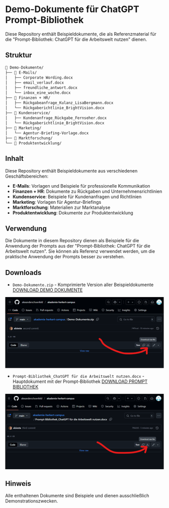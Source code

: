 # Demo-Dokumente für ChatGPT Prompt-Bibliothek

Diese Repository enthält Beispieldokumente, die als Referenzmaterial für die "Prompt-Bibliothek: ChatGPT für die Arbeitswelt nutzen" dienen.

## Struktur

```
📁 Demo-Dokumente/
├── 📁 E-Mails/
│   ├── Corporate Wording.docx
│   ├── email_verlauf.docx
│   ├── freundliche_antwort.docx
│   └── inbox_eine_woche.docx
├── 📁 Finanzen + HR/
│   ├── Rückgabeanfrage_Kulanz_LisaBergmann.docx
│   └── Rückgaberichtlinie_BrightVision.docx
├── 📁 Kundenservice/
│   ├── Kundenanfrage_Rückgabe_Fernseher.docx
│   └── Rückgaberichtlinie_BrightVision.docx
├── 📁 Marketing/
│   └── Agentur-Briefing-Vorlage.docx
├── 📁 Marktforschung/
└── 📁 Produktentwicklung/
```

## Inhalt

Diese Repository enthält Beispieldokumente aus verschiedenen Geschäftsbereichen:

- **E-Mails**: Vorlagen und Beispiele für professionelle Kommunikation
- **Finanzen + HR**: Dokumente zu Rückgaben und Unternehmensrichtlinien
- **Kundenservice**: Beispiele für Kundenanfragen und Richtlinien
- **Marketing**: Vorlagen für Agentur-Briefings
- **Marktforschung**: Materialien zur Marktanalyse
- **Produktentwicklung**: Dokumente zur Produktentwicklung

## Verwendung

Die Dokumente in diesem Repository dienen als Beispiele für die Anwendung der Prompts aus der "Prompt-Bibliothek: ChatGPT für die Arbeitswelt nutzen". Sie können als Referenz verwendet werden, um die praktische Anwendung der Prompts besser zu verstehen.

## Downloads

- `Demo-Dokumente.zip` - Komprimierte Version aller Beispieldokumente
[DOWNLOAD DEMO DOKUMENTE](Demo-Dokumente.zip)
 
![Demo Dokumente](assets/Screenshot_download_demodokumente.png)
- `Prompt-Bibliothek_ChatGPT für die Arbeitswelt nutzen.docx` - Hauptdokument mit der Prompt-Bibliothek
[DOWNLOAD PROMPT BIBLIOTHEK](Prompt-Bibliothek_ChatGPT%20für%20die%20Arbeitswelt%20nutzen.docx)

![ChatGPT Prompt-Bibliothek](assets/Screenshot_download_word.doc.png)


## Hinweis

Alle enthaltenen Dokumente sind Beispiele und dienen ausschließlich Demonstrationszwecken.